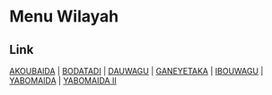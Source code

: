 # Menu Wilayah

## Link

[AKOUBAIDA](https://github.com/gigit-pemilu/pemilu-2024-94-papua-tengah/tree/main/pilpres/hitung-suara/sub/94-papua-tengah/sub/03-paniai/sub/24-fajar-timur/sub/2002-akoubaida)
 | 
[BODATADI](https://github.com/gigit-pemilu/pemilu-2024-94-papua-tengah/tree/main/pilpres/hitung-suara/sub/94-papua-tengah/sub/03-paniai/sub/24-fajar-timur/sub/2006-bodatadi)
 | 
[DAUWAGU](https://github.com/gigit-pemilu/pemilu-2024-94-papua-tengah/tree/main/pilpres/hitung-suara/sub/94-papua-tengah/sub/03-paniai/sub/24-fajar-timur/sub/2003-dauwagu)
 | 
[GANEYETAKA](https://github.com/gigit-pemilu/pemilu-2024-94-papua-tengah/tree/main/pilpres/hitung-suara/sub/94-papua-tengah/sub/03-paniai/sub/24-fajar-timur/sub/2004-ganeyetaka)
 | 
[IBOUWAGU](https://github.com/gigit-pemilu/pemilu-2024-94-papua-tengah/tree/main/pilpres/hitung-suara/sub/94-papua-tengah/sub/03-paniai/sub/24-fajar-timur/sub/2007-ibouwagu)
 | 
[YABOMAIDA](https://github.com/gigit-pemilu/pemilu-2024-94-papua-tengah/tree/main/pilpres/hitung-suara/sub/94-papua-tengah/sub/03-paniai/sub/24-fajar-timur/sub/2001-yabomaida)
 | 
[YABOMAIDA II](https://github.com/gigit-pemilu/pemilu-2024-94-papua-tengah/tree/main/pilpres/hitung-suara/sub/94-papua-tengah/sub/03-paniai/sub/24-fajar-timur/sub/2005-yabomaida-ii)

